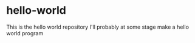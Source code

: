 # hello-world
This is the hello world repository
I'll probably at some stage make a hello world program
